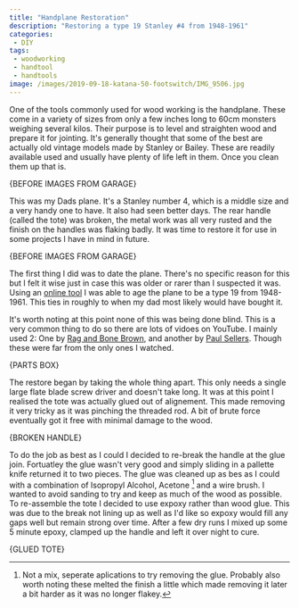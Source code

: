 ```yaml
---
title: "Handplane Restoration"
description: "Restoring a type 19 Stanley #4 from 1948-1961"
categories:
 - DIY
tags:
 - woodworking
 - handtool
 - handtools
image: /images/2019-09-18-katana-50-footswitch/IMG_9506.jpg
---
```

One of the tools commonly used for wood working is the handplane.  These come in a variety of sizes from only a few inches long to 60cm monsters weighing several kilos.  Their purpose is to level and straighten wood and prepare it for jointing.  It's generally thought that some of the best are actually old vintage models made by Stanley or Bailey.  These are readily available used and usually have plenty of life left in them. Once you clean them up that is.

{BEFORE IMAGES FROM GARAGE}

This was my Dads plane.  It's a Stanley number 4, which is a middle size and a very handy one to have.  It also had seen better days.  The rear handle (called the tote) was broken, the metal work was all very rusted and the finish on the handles was flaking badly.  It was time to restore it for use in some projects I have in mind in future.

{BEFORE IMAGES FROM GARAGE}

<!-- more -->

The first thing I did was to date the plane.  There's no specific reason for this but I felt it wise just in case this was older or rarer than I suspected it was.  Using an [online tool][planeage] I was able to age the plane to be a type 19 from 1948-1961.  This ties in roughly to when my dad most likely would have bought it.  

It's worth noting at this point none of this was being done blind.  This is a very common thing to do so there are lots of vidoes on YouTube.  I mainly used 2: One by [Rag and Bone Brown][rabb], and another by [Paul Sellers][ps].  Though these were far from the only ones I watched.

{PARTS BOX}

The restore began by taking the whole thing apart. This only needs a single large flate blade screw driver and doesn't take long. It was at this point I realised the tote was actually glued out of alignement.  This made removing it very tricky as it was pinching the threaded rod.  A bit of brute force eventually got it free with minimal damage to the wood.  

{BROKEN HANDLE}

To do the job as best as I could I decided to re-break the handle at the glue join.  Fortuatley the glue wasn't very good and simply sliding in a pallette knife returned it to two pieces.  The glue was cleaned up as bes as I could with a combination of Isopropyl Alcohol, Acetone [^handplane1] and a wire brush.  I wanted to avoid sanding to try and keep as much of the wood as possible.  To re-assemble the tote I decided to use expoxy rather than wood glue.  This was due to the break not lining up as well as I'd like so expoxy would fill any gaps well but remain strong over time.  After a few dry runs I mixed up some 5 minute epoxy, clamped up the handle and left it over night to cure.

{GLUED TOTE}





[planeage]: https://woodandshop.com/identify-stanley-hand-plane-age-type-study/
[rabb]: https://www.youtube.com/watch?v=0iR-YVyF2iI
[ps]: https://www.youtube.com/watch?v=RYyV6IUpsYk

[^handplane1]: Not a mix, seperate aplications to try removing the glue. Probably also worth noting these melted the finish a little which made removing it later a bit harder as it was no longer flakey.